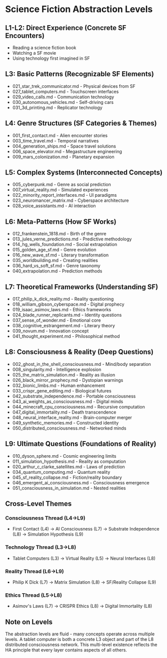 # Science Fiction Abstraction Levels

## L1-L2: Direct Experience (Concrete SF Encounters)
- Reading a science fiction book
- Watching a SF movie
- Using technology first imagined in SF

## L3: Basic Patterns (Recognizable SF Elements)
- 021_star_trek_communicator.md - Physical devices from SF
- 027_tablet_computers.md - Touchscreen interfaces
- 029_video_calls.md - Communication technology
- 030_autonomous_vehicles.md - Self-driving cars
- 031_3d_printing.md - Replicator technology

## L4: Genre Structures (SF Categories & Themes)
- 001_first_contact.md - Alien encounter stories
- 003_time_travel.md - Temporal narratives
- 004_generation_ships.md - Space travel solutions
- 006_space_elevator.md - Megastructure engineering
- 009_mars_colonization.md - Planetary expansion

## L5: Complex Systems (Interconnected Concepts)
- 005_cyberpunk.md - Genre as social prediction
- 007_virtual_reality.md - Simulated experiences
- 022_minority_report_interfaces.md - UI paradigms
- 023_neuromancer_matrix.md - Cyberspace architecture
- 028_voice_assistants.md - AI interaction

## L6: Meta-Patterns (How SF Works)
- 012_frankenstein_1818.md - Birth of the genre
- 013_jules_verne_predictions.md - Predictive methodology
- 014_hg_wells_foundation.md - Social extrapolation
- 015_golden_age_sf.md - Genre evolution
- 016_new_wave_sf.md - Literary transformation
- 035_worldbuilding.md - Creating realities
- 036_hard_vs_soft_sf.md - Genre taxonomy
- 040_extrapolation.md - Prediction methods

## L7: Theoretical Frameworks (Understanding SF)
- 017_philip_k_dick_reality.md - Reality questioning
- 018_william_gibson_cyberspace.md - Digital prophecy
- 019_isaac_asimov_laws.md - Ethics frameworks
- 024_blade_runner_replicants.md - Identity questions
- 037_sense_of_wonder.md - Emotional core
- 038_cognitive_estrangement.md - Literary theory
- 039_novum.md - Innovation concept
- 041_thought_experiment.md - Philosophical method

## L8: Consciousness & Reality (Deep Questions)
- 002_ghost_in_the_shell_consciousness.md - Mind/body separation
- 008_singularity.md - Intelligence explosion
- 025_the_matrix_simulation.md - Reality as illusion
- 026_black_mirror_prophecy.md - Dystopian warnings
- 032_bionic_limbs.md - Human enhancement
- 033_crispr_gene_editing.md - Biological futures
- 042_substrate_independence.md - Portable consciousness
- 043_ai_weights_as_consciousness.md - Digital minds
- 044_minecraft_cpu_consciousness.md - Recursive computation
- 047_digital_immortality.md - Death transcendence
- 048_neural_interface_reality.md - Brain-computer merger
- 049_synthetic_memories.md - Constructed identity
- 050_distributed_consciousness.md - Networked minds

## L9: Ultimate Questions (Foundations of Reality)
- 010_dyson_sphere.md - Cosmic engineering limits
- 011_simulation_hypothesis.md - Reality as computation
- 020_arthur_c_clarke_satellites.md - Laws of prediction
- 034_quantum_computing.md - Quantum reality
- 045_sf_reality_collapse.md - Fiction/reality boundary
- 046_emergent_ai_consciousness.md - Consciousness emergence
- 051_consciousness_in_simulation.md - Nested realities

## Cross-Level Themes

### Consciousness Thread (L4→L9)
- First Contact (L4) → AI Consciousness (L7) → Substrate Independence (L8) → Simulation Hypothesis (L9)

### Technology Thread (L3→L8)
- Tablet Computers (L3) → Virtual Reality (L5) → Neural Interfaces (L8)

### Reality Thread (L6→L9)
- Philip K Dick (L7) → Matrix Simulation (L8) → SF/Reality Collapse (L9)

### Ethics Thread (L5→L8)
- Asimov's Laws (L7) → CRISPR Ethics (L8) → Digital Immortality (L8)

## Note on Levels
The abstraction levels are fluid - many concepts operate across multiple levels. A tablet computer is both a concrete L3 object and part of the L8 distributed consciousness network. This multi-level existence reflects the HA principle that every layer contains aspects of all others.